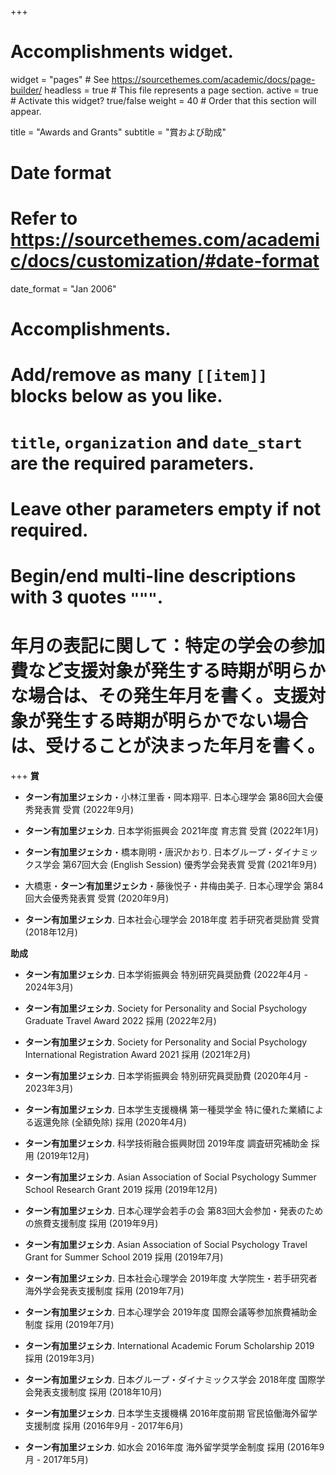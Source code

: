 +++
# Accomplishments widget.
widget = "pages"  # See https://sourcethemes.com/academic/docs/page-builder/
headless = true  # This file represents a page section.
active = true  # Activate this widget? true/false
weight = 40  # Order that this section will appear.

title = "Awards and Grants"
subtitle = "賞および助成"

# Date format
#   Refer to https://sourcethemes.com/academic/docs/customization/#date-format
date_format = "Jan 2006"

# Accomplishments.
#   Add/remove as many `[[item]]` blocks below as you like.
#   `title`, `organization` and `date_start` are the required parameters.
#   Leave other parameters empty if not required.
#   Begin/end multi-line descriptions with 3 quotes `"""`.
# 年月の表記に関して：特定の学会の参加費など支援対象が発生する時期が明らかな場合は、その発生年月を書く。支援対象が発生する時期が明らかでない場合は、受けることが決まった年月を書く。
+++
**賞**

- **ターン有加里ジェシカ**・小林江里香・岡本翔平. 日本心理学会 第86回大会優秀発表賞 受賞 (2022年9月)

- **ターン有加里ジェシカ**. 日本学術振興会 2021年度 育志賞 受賞 (2022年1月)

- **ターン有加里ジェシカ**・橋本剛明・唐沢かおり. 日本グループ・ダイナミックス学会 第67回大会 (English Session) 優秀学会発表賞 受賞 (2021年9月)

- 大橋恵・**ターン有加里ジェシカ**・藤後悦子・井梅由美子. 日本心理学会 第84回大会優秀発表賞 受賞 (2020年9月)

- **ターン有加里ジェシカ**. 日本社会心理学会 2018年度 若手研究者奨励賞 受賞 (2018年12月)


**助成**

- **ターン有加里ジェシカ**. 日本学術振興会 特別研究員奨励費 (2022年4月 - 2024年3月)

- **ターン有加里ジェシカ**. Society for Personality and Social Psychology Graduate Travel Award 2022 採用 (2022年2月)

- **ターン有加里ジェシカ**. Society for Personality and Social Psychology International Registration Award 2021 採用 (2021年2月)

- **ターン有加里ジェシカ**. 日本学術振興会 特別研究員奨励費 (2020年4月 - 2023年3月)

- **ターン有加里ジェシカ**. 日本学生支援機構 第一種奨学金 特に優れた業績による返還免除 (全額免除) 採用 (2020年4月)

- **ターン有加里ジェシカ**. 科学技術融合振興財団 2019年度 調査研究補助金 採用 (2019年12月)

- **ターン有加里ジェシカ**. Asian Association of Social Psychology Summer School Research Grant 2019 採用 (2019年12月)

- **ターン有加里ジェシカ**. 日本心理学会若手の会 第83回大会参加・発表のための旅費支援制度 採用 (2019年9月)

- **ターン有加里ジェシカ**. Asian Association of Social Psychology Travel Grant for Summer School 2019 採用 (2019年7月)

- **ターン有加里ジェシカ**. 日本社会心理学会 2019年度 大学院生・若手研究者海外学会発表支援制度 採用 (2019年7月)

- **ターン有加里ジェシカ**. 日本心理学会 2019年度 国際会議等参加旅費補助金制度 採用 (2019年7月)

- **ターン有加里ジェシカ**. International Academic Forum Scholarship 2019 採用 (2019年3月)

- **ターン有加里ジェシカ**. 日本グループ・ダイナミックス学会 2018年度 国際学会発表支援制度 採用 (2018年10月)

- **ターン有加里ジェシカ**. 日本学生支援機構 2016年度前期 官民協働海外留学支援制度 採用 (2016年9月 - 2017年6月)

- **ターン有加里ジェシカ**. 如水会 2016年度 海外留学奨学金制度 採用 (2016年9月 - 2017年5月)
